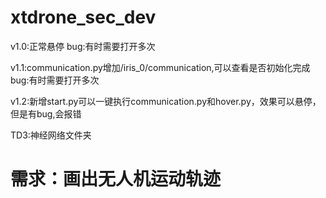 # xtdrone_sec_dev

v1.0:正常悬停
     bug:有时需要打开多次

v1.1:communication.py增加/iris_0/communication,可以查看是否初始化完成
     bug:有时需要打开多次

v1.2:新增start.py可以一键执行communication.py和hover.py，效果可以悬停，但是有bug,会报错

TD3:神经网络文件夹
# 需求：画出无人机运动轨迹